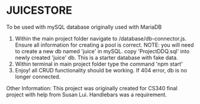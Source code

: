 # JUICESTORE
To be used with mySQL database originally used with MariaDB

1. Within the main project folder navigate to /database/db-connector.js. Ensure all information for creating a pool is correct.
    NOTE: you will need to create a new db named 'juice' in mySQL. copy 'ProjectDDQ.sql' into newly     created 'juice' db. This is a starter database with fake data.
2. Within terminal in main project folder type the command 'npm start'
3. Enjoy! all CRUD functionality should be working. If 404 error, db is no longer connected.

Other Information:
This project was originally created for CS340 final project with help from Susan Lui. Handlebars was a requirement.
